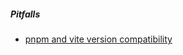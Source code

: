 ##### Pitfalls

- [pnpm and vite version compatibility](https://vite.dev/guide/#scaffolding-your-first-vite-project)
